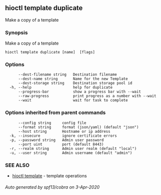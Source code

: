 ## hioctl template duplicate

Make a copy of a template

### Synopsis

Make a copy of a template

```
hioctl template duplicate [name]  [flags]
```

### Options

```
      --dest-filename string   Destination filename
      --dest-name string       Name for the new Template
      --dest-storage string    Destination storage pool id
  -h, --help                   help for duplicate
      --progress-bar           show a progress bar with --wait
      --raw-progress           print progress as a number with --wait
      --wait                   wait for task to complete
```

### Options inherited from parent commands

```
      --config string     config file
      --format string     format (json/yaml) (default "json")
      --host string       Hostname or ip address
  -k, --insecure          ignore certificate errors
  -p, --password string   Admin user password
      --port uint         port (default 8443)
  -r, --realm string      Admin user realm (default "local")
  -u, --user string       Admin username (default "admin")
```

### SEE ALSO

* [hioctl template](hioctl_template.md)	 - template operations

###### Auto generated by spf13/cobra on 3-Apr-2020
